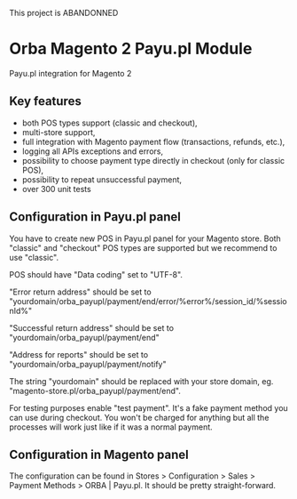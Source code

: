 This project is ABANDONNED

# Orba Magento 2 Payu.pl Module

Payu.pl integration for Magento 2

## Key features

- both POS types support (classic and checkout),
- multi-store support,
- full integration with Magento payment flow (transactions, refunds, etc.),
- logging all APIs exceptions and errors,
- possibility to choose payment type directly in checkout (only for classic POS),
- possibility to repeat unsuccessful payment,
- over 300 unit tests

## Configuration in Payu.pl panel

You have to create new POS in Payu.pl panel for your Magento store. Both "classic" and "checkout" POS types are supported but we recommend to use "classic".

POS should have "Data coding" set to "UTF-8".

"Error return address" should be set to "yourdomain/orba_payupl/payment/end/error/%error%/session_id/%sessionId%"

"Successful return address" should be set to "yourdomain/orba_payupl/payment/end"

"Address for reports" should be set to "yourdomain/orba_payupl/payment/notify"

The string "yourdomain" should be replaced with your store domain, eg. "magento-store.pl/orba_payupl/payment/end".

For testing purposes enable "test payment". It's a fake payment method you can use during checkout. You won't be charged for anything but all the processes will work just like if it was a normal payment.

## Configuration in Magento panel

The configuration can be found in Stores > Configuration > Sales > Payment Methods > ORBA | Payu.pl. It should be pretty straight-forward.
